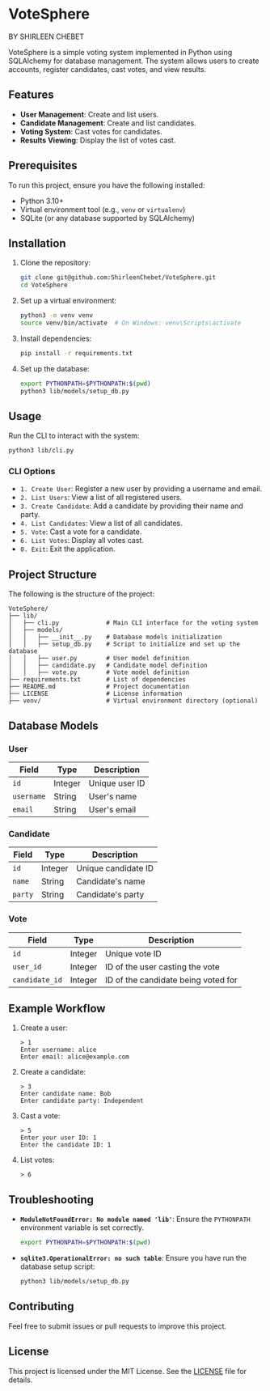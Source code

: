 # VoteSphere
BY SHIRLEEN CHEBET

VoteSphere is a simple voting system implemented in Python using SQLAlchemy for database management. The system allows users to create accounts, register candidates, cast votes, and view results.

## Features

- **User Management**: Create and list users.
- **Candidate Management**: Create and list candidates.
- **Voting System**: Cast votes for candidates.
- **Results Viewing**: Display the list of votes cast.

## Prerequisites

To run this project, ensure you have the following installed:

- Python 3.10+
- Virtual environment tool (e.g., `venv` or `virtualenv`)
- SQLite (or any database supported by SQLAlchemy)

## Installation

1. Clone the repository:

   ```bash
   git clone git@github.com:ShirleenChebet/VoteSphere.git
   cd VoteSphere
   ```

2. Set up a virtual environment:

   ```bash
   python3 -m venv venv
   source venv/bin/activate  # On Windows: venv\Scripts\activate
   ```

3. Install dependencies:

   ```bash
   pip install -r requirements.txt
   ```

4. Set up the database:

   ```bash
   export PYTHONPATH=$PYTHONPATH:$(pwd)
   python3 lib/models/setup_db.py
   ```

## Usage

Run the CLI to interact with the system:

```bash
python3 lib/cli.py
```

### CLI Options

- `1. Create User`: Register a new user by providing a username and email.
- `2. List Users`: View a list of all registered users.
- `3. Create Candidate`: Add a candidate by providing their name and party.
- `4. List Candidates`: View a list of all candidates.
- `5. Vote`: Cast a vote for a candidate.
- `6. List Votes`: Display all votes cast.
- `0. Exit`: Exit the application.

## Project Structure

The following is the structure of the project:

```
VoteSphere/
├── lib/
│   ├── cli.py             # Main CLI interface for the voting system
│   ├── models/
│   │   ├── __init__.py    # Database models initialization
│   │   ├── setup_db.py    # Script to initialize and set up the database
│   │   ├── user.py        # User model definition
│   │   ├── candidate.py   # Candidate model definition
│   │   ├── vote.py        # Vote model definition
├── requirements.txt       # List of dependencies
├── README.md              # Project documentation
├── LICENSE                # License information
├── venv/                  # Virtual environment directory (optional)
```

## Database Models

### User

| Field      | Type    | Description    |
| ---------- | ------- | -------------- |
| `id`       | Integer | Unique user ID |
| `username` | String  | User's name    |
| `email`    | String  | User's email   |

### Candidate

| Field   | Type    | Description         |
| ------- | ------- | ------------------- |
| `id`    | Integer | Unique candidate ID |
| `name`  | String  | Candidate's name    |
| `party` | String  | Candidate's party   |

### Vote

| Field          | Type    | Description                         |
| -------------- | ------- | ----------------------------------- |
| `id`           | Integer | Unique vote ID                      |
| `user_id`      | Integer | ID of the user casting the vote     |
| `candidate_id` | Integer | ID of the candidate being voted for |

## Example Workflow

1. Create a user:

   ```
   > 1
   Enter username: alice
   Enter email: alice@example.com
   ```

2. Create a candidate:

   ```
   > 3
   Enter candidate name: Bob
   Enter candidate party: Independent
   ```

3. Cast a vote:

   ```
   > 5
   Enter your user ID: 1
   Enter the candidate ID: 1
   ```

4. List votes:

   ```
   > 6
   ```

## Troubleshooting

- **`ModuleNotFoundError: No module named 'lib'`**:
  Ensure the `PYTHONPATH` environment variable is set correctly.

  ```bash
  export PYTHONPATH=$PYTHONPATH:$(pwd)
  ```

- **`sqlite3.OperationalError: no such table`**:
  Ensure you have run the database setup script:

  ```bash
  python3 lib/models/setup_db.py
  ```

## Contributing

Feel free to submit issues or pull requests to improve this project.

## License

This project is licensed under the MIT License. See the [LICENSE](LICENSE) file for details.

